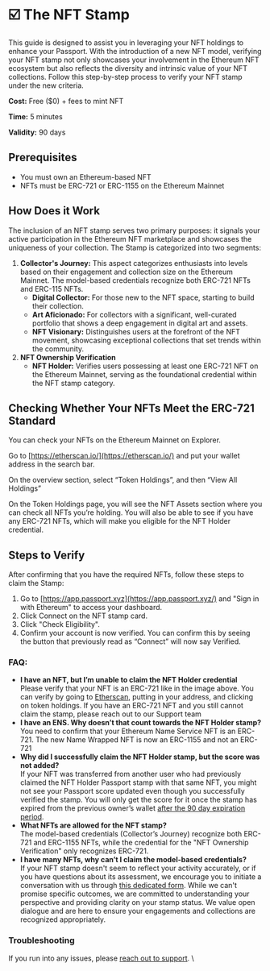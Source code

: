 # ☑️ The NFT Stamp

This guide is designed to assist you in leveraging your NFT holdings to enhance your Passport. With the introduction of a new NFT model, verifying your NFT stamp not only showcases your involvement in the Ethereum NFT ecosystem but also reflects the diversity and intrinsic value of your NFT collections. Follow this step-by-step process to verify your NFT stamp under the new criteria.

**Cost:** Free ($0) + fees to mint NFT

**Time:** 5 minutes

**Validity:** 90 days&#x20;

## Prerequisites

* You must own an Ethereum-based NFT
* NFTs must be ERC-721 or ERC-1155 on the Ethereum Mainnet

## How Does it Work

The inclusion of an NFT stamp serves two primary purposes: it signals your active participation in the Ethereum NFT marketplace and showcases the uniqueness of your collection. The Stamp is categorized into two segments:

1. **Collector's Journey:** This aspect categorizes enthusiasts into levels based on their engagement and collection size on the Ethereum Mainnet. The model-based credentials recognize both ERC-721 NFTs and ERC-115 NFTs.
   * **Digital Collector:** For those new to the NFT space, starting to build their collection.
   * **Art Aficionado:** For collectors with a significant, well-curated portfolio that shows a deep engagement in digital art and assets.
   * **NFT Visionary:** Distinguishes users at the forefront of the NFT movement, showcasing exceptional collections that set trends within the community.&#x20;
2. **NFT Ownership Verification**
   * **NFT Holder:** Verifies users possessing at least one ERC-721 NFT on the Ethereum Mainnet, serving as the foundational credential within the NFT stamp category.

## Checking Whether Your NFTs Meet the ERC-721 Standard

You can check your NFTs on the Ethereum Mainnet on Explorer.&#x20;

Go to [https://etherscan.io/](https://etherscan.io/) and put your wallet address in the search bar.&#x20;

On the overview section, select “Token Holdings”, and then “View All Holdings”

On the Token Holdings page, you will see the NFT Assets section where you can check all NFTs you’re holding. You will also be able to see if you have any ERC-721 NFTs, which will make you eligible for the NFT Holder credential.

## Steps to Verify

After confirming that you have the required NFTs, follow these steps to claim the Stamp:

1. Go to [https://app.passport.xyz](https://app.passport.xyz/) and "Sign in with Ethereum" to access your dashboard.
2. Click Connect on the NFT stamp card.
3. Click "Check Eligibility".
4. Confirm your account is now verified. You can confirm this by seeing the button that previously read as “Connect” will now say Verified.

### FAQ:

* **I have an NFT, but I’m unable to claim the NFT Holder credential**\
  Please verify that your NFT is an ERC-721 like in the image above. You can verify by going to [Etherscan](https://etherscan.io/), putting in your address, and clicking on token holdings. If you have an ERC-721 NFT and you still cannot claim the stamp, please reach out to our Support team
* **I have an ENS. Why doesn’t that count towards the NFT Holder stamp?**\
  You need to confirm that your Ethereum Name Service NFT is an ERC-721. The new Name Wrapped NFT is now an ERC-1155 and not an ERC-721
* **Why did I successfully claim the NFT Holder stamp, but the score was not added?**\
  If your NFT was transferred from another user who had previously claimed the NFT Holder Passport stamp with that same NFT, you might not see your Passport score updated even though you successfully verified the stamp. You will only get the score for it once the stamp has expired from the previous owner’s wallet [after the 90 day expiration period](https://support.gitcoin.co/gitcoin-knowledge-base/gitcoin-passport/common-questions/why-have-my-stamps-expired).&#x20;
* **What NFTs are allowed for the NFT stamp?**\
  The model-based credentials (Collector’s Journey) recognize both ERC-721 and ERC-1155 NFTs, while the credential for the "NFT Ownership Verification" only recognizes ERC-721.&#x20;
* **I have many NFTs, why can’t I claim the model-based credentials?**\
  If your NFT stamp doesn't seem to reflect your activity accurately, or if you have questions about its assessment, we encourage you to initiate a conversation with us through [this dedicated form](https://docs.google.com/forms/d/e/1FAIpQLSfvQdwpCLyL0ZX1zOz_DepTrjbgwo77GwEeK16Z8hPWqoQMTA/viewform). While we can't promise specific outcomes, we are committed to understanding your perspective and providing clarity on your stamp status. We value open dialogue and are here to ensure your engagements and collections are recognized appropriately.

### Troubleshooting

If you run into any issues, please [reach out to support](../../need-support.md). \
